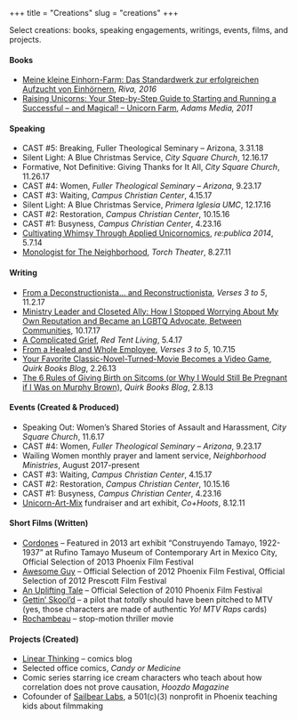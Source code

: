+++
title = "Creations"
slug = "creations"
+++

Select creations: books, speaking engagements, writings, events, films, and projects.

#### Books

* [Meine kleine Einhorn-Farm: Das Standardwerk zur erfolgreichen Aufzucht von Einhörnern](https://www.amazon.de/Meine-kleine-Einhorn-Farm-Standardwerk-erfolgreichen/dp/3868839534), *Riva, 2016*
* [Raising Unicorns: Your Step-by-Step Guide to Starting and Running a Successful – and Magical! – Unicorn Farm](https://www.amazon.com/Raising-Unicorns-Step--Step-Successful/dp/1440525900/), *Adams Media, 2011*

#### Speaking

* CAST #5: Breaking, Fuller Theological Seminary – Arizona, 3.31.18
* Silent Light: A Blue Christmas Service, *City Square Church*, 12.16.17
* Formative, Not Definitive: Giving Thanks for It All, *City Square Church*, 11.26.17
* CAST #4: Women, *Fuller Theological Seminary – Arizona*, 9.23.17
* CAST #3: Waiting, *Campus Christian Center*, 4.15.17
* Silent Light: A Blue Christmas Service, *Primera Iglesia UMC*, 12.17.16
* CAST #2: Restoration, *Campus Christian Center*, 10.15.16
* CAST #1: Busyness, *Campus Christian Center*, 4.23.16
* [Cultivating Whimsy Through Applied Unicornomics](https://www.youtube.com/watch?v=2C7Fkov1IpU), *re:publica 2014*, 5.7.14
* [Monologist for The Neighborhood](https://vimeo.com/28266335), *Torch Theater*, 8.27.11

#### Writing

* [From a Deconstructionista… and Reconstructionista](http://verses3to5.com/from-a-deconstructionista-and-reconstructionista/), *Verses 3 to 5*, 11.2.17
* [Ministry Leader and Closeted Ally: How I Stopped Worrying About My Own Reputation and Became an LGBTQ Advocate, Between Communities](https://www.betweencommunities.com/blog/2017/10/1/ministry-leader-and-closeted-ally), 10.17.17
* [A Complicated Grief](https://redtentliving.com/2017/05/04/a-complicated-grief/), *Red Tent Living*, 5.4.17
* [From a Healed and Whole Employee](http://verses3to5.com/from-a-healed-and-whole-employee/), *Verses 3 to 5*, 10.7.15
* [Your Favorite Classic-Novel-Turned-Movie Becomes a Video Game](http://www.quirkbooks.com/post/your-favorite-classic-novel-turned-movie-becomes-video-game), *Quirk Books Blog*, 2.26.13
* [The 6 Rules of Giving Birth on Sitcoms (or Why I Would Still Be Pregnant if I Was on Murphy Brown)](http://www.quirkbooks.com/post/6-rules-giving-birth-sitcoms-or-why-i-would-still-be-pregnant-if-i-was-murphy-brown), *Quirk Books Blog*, 2.8.13

#### Events (Created & Produced)

* Speaking Out: Women’s Shared Stories of Assault and Harassment, *City Square Church*, 11.6.17
* CAST #4: Women, *Fuller Theological Seminary – Arizona*, 9.23.17
* Wailing Women monthly prayer and lament service, *Neighborhood Ministries*, August 2017-present
* CAST #3: Waiting, *Campus Christian Center*, 4.15.17
* CAST #2: Restoration, *Campus Christian Center*, 10.15.16
* CAST #1: Busyness, *Campus Christian Center*, 4.23.16
* [Unicorn-Art-Mix](http://www.phoenixnewtimes.com/arts/unicorn-art-mix-at-co-hoots-this-weekend-6565966) fundraiser and art exhibit, *Co+Hoots*, 8.12.11

#### Short Films (Written)

* [Cordones](https://vimeo.com/41571112) – Featured in 2013 art exhibit “Construyendo Tamayo, 1922-1937” at Rufino Tamayo Museum of Contemporary Art in Mexico City, Official Selection of 2013 Phoenix Film Festival
* [Awesome Guy](https://vimeo.com/31805329) – Official Selection of 2012 Phoenix Film Festival, Official Selection of 2012 Prescott Film Festival
* [An Uplifting Tale](https://vimeo.com/21274431) – Official Selection of 2010 Phoenix Film Festival
* [Gettin’ Skool’d](https://www.youtube.com/watch?v=iOu0ilzu52g) – a pilot that *totally* should have been pitched to MTV (yes, those characters are made of authentic *Yo! MTV Raps* cards)
* [Rochambeau](https://vimeo.com/21276655) – stop-motion thriller movie

#### Projects (Created)

* [Linear Thinking](http://linearthinkingcomics.blogspot.com/) – comics blog
* Selected office comics, *Candy or Medicine*
* Comic series starring ice cream characters who teach about how correlation does not prove causation, *Hoozdo Magazine*
* Cofounder of [Sailbear Labs](https://www.facebook.com/sailbearlabs), a 501(c)(3) nonprofit in Phoenix teaching kids about filmmaking